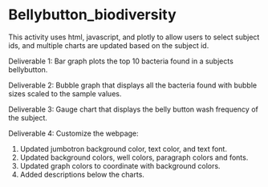 # Bellybutton_biodiversity

This activity uses html, javascript, and plotly to allow users to select subject ids, and multiple charts are updated based on the subject id.

Deliverable 1:
Bar graph plots the top 10 bacteria found in a subjects bellybutton.

Deliverable 2:
Bubble graph that displays all the bacteria found with bubble sizes scaled to the sample values.

Deliverable 3:
Gauge chart that displays the belly button wash frequency of the subject.

Deliverable 4:
Customize the webpage:
1. Updated jumbotron background color, text color, and text font.
2. Updated background colors, well colors, paragraph colors and fonts.
3. Updated graph colors to coordinate with background colors.
4. Added descriptions below the charts.